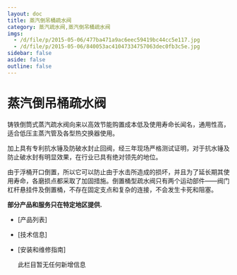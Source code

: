 ```yaml
---
layout: doc
title: 蒸汽倒吊桶疏水阀
category: 蒸汽疏水阀,蒸汽倒吊桶疏水阀
imgs:
  - /d/file/p/2015-05-06/477ba471a9ac6eec59419bc44cc5e117.jpg
  - /d/file/p/2015-05-06/840053ac41047334757063dec0fb3c5e.jpg
sidebar: false
aside: false
outline: false
---
```


# 蒸汽倒吊桶疏水阀

铸铁倒筒式蒸汽疏水阀向来以高效节能购置成本低及使用寿命长闻名，通用性高，适合低压主蒸汽管及各型热交换器使用。

加上具有专利抗水锤及防破水封止回阀，经三年现场严格测试证明，对于抗水锤及防止破水封有明显效果，在行业已具有绝对领先的地位。

由于浮桶开口倒置，所以它可以防止由于水击所造成的损坏，并且为了延长期其使用寿命，各磨损点都采取了加固措施。倒置桶型疏水阀只有两个运动部件――阀门杠杆悬挂件及倒置桶，不存在固定支点和复杂的连接，不会发生卡死和阻塞。

**部分产品和服务只在特定地区提供.**

- [产品列表]
- [技术信息]
- [安装和维修指南]

  此栏目暂无任何新增信息
